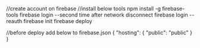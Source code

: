 //create account on firebase
//install below tools
npm install -g firebase-tools
firebase login
--second time after network disconnect
  firebase login --reauth
firebase init
firebase deploy 

//before deploy add below to firebase.json
{
  "hosting": {
    "public": "public"
  }
}